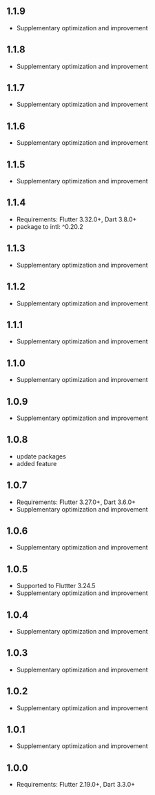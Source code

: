 ## 1.1.9

* Supplementary optimization and improvement

## 1.1.8

* Supplementary optimization and improvement

## 1.1.7

* Supplementary optimization and improvement

## 1.1.6

* Supplementary optimization and improvement

## 1.1.5

* Supplementary optimization and improvement

## 1.1.4

* Requirements: Flutter 3.32.0+, Dart 3.8.0+
* package to intl: ^0.20.2
  
## 1.1.3

* Supplementary optimization and improvement
  
## 1.1.2

* Supplementary optimization and improvement

## 1.1.1

* Supplementary optimization and improvement
  
## 1.1.0

* Supplementary optimization and improvement

## 1.0.9

* Supplementary optimization and improvement

## 1.0.8

* update packages
* added feature

## 1.0.7

* Requirements: Flutter 3.27.0+, Dart 3.6.0+
* Supplementary optimization and improvement

## 1.0.6

* Supplementary optimization and improvement

## 1.0.5

* Supported to Fluttter 3.24.5
* Supplementary optimization and improvement

## 1.0.4

* Supplementary optimization and improvement
  
## 1.0.3

* Supplementary optimization and improvement

## 1.0.2

* Supplementary optimization and improvement

## 1.0.1

* Supplementary optimization and improvement

## 1.0.0

* Requirements: Flutter 2.19.0+, Dart 3.3.0+
